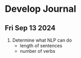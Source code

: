 # Develop Journal

## Fri Sep 13 2024
1. Determine what NLP can do
    * length of sentences
    * number of verbs